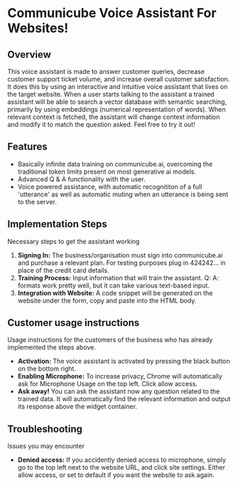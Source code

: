 # Communicube Voice Assistant For Websites!

## Overview

This voice assistant is made to answer customer queries, decrease customer support ticket volume, and increase overall customer satisfaction. It does this by using an interactive and intuitive voice assistant that lives on the target website. When a user starts talking to the assistant a trained assistant will be able to search a vector database with semantic searching, primarily by using embeddings (numerical representation of words). When relevant context is fetched, the assistant will change context information and modify it to match the question asked. Feel free to try it out!

## Features
- Basically infinite data training on communicube.ai, overcoming the traditional token limits present on most generative ai models. 
- Advanced Q & A functionality with the user.
- Voice powered assistance, with automatic recognititon of a full 'utterance' as well as automatic muting when an utterance is being sent to the server. 

## Implementation Steps
Necessary steps to get the assistant working

1. **Signing In:** The business/organisation must sign into communicube.ai and purchase a relevant plan. For testing purposes plug in 424242... in place of the credit card details.
2. **Training Process:** Input information that will train the assistant. Q: A: formats work pretty well, but it can take various text-based input. 
3. **Integration with Website:** A code snippet will be generated on the website under the form, copy and paste into the HTML body. 

## Customer usage instructions
Usage instructions for the customers of the business who has already implemented the steps above. 

- **Activation:** The voice assistant is activated by pressing the black button on the bottom right. 
- **Enabling Microphone:** To increase privacy, Chrome will automatically ask for Microphone Usage on the top left. Click allow access.
- **Ask away!** You can ask the assistant now any question related to the trained data. It will automatically find the relevant information and output its response above the widget container. 

## Troubleshooting
Issues you may encounter

- **Denied access:** If you accidently denied access to microphone, simply go to the top left next to the website URL, and click site settings. Either allow access, or set to default if you want the website to ask again. 



